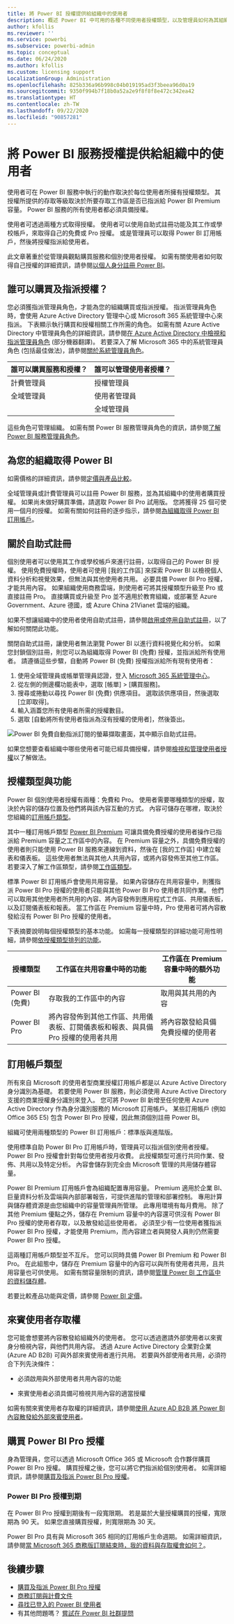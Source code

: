 ```yaml
---
title: 將 Power BI 授權提供給組織中的使用者
description: 概述 Power BI 中可用的各種不同使用者授權類型，以及管理員如何為其組織使用者購買和管理授權。
author: kfollis
ms.reviewer: ''
ms.service: powerbi
ms.subservice: powerbi-admin
ms.topic: conceptual
ms.date: 06/24/2020
ms.author: kfollis
ms.custom: licensing support
LocalizationGroup: Administration
ms.openlocfilehash: 825b336a96b998c04b019195ad3f3beea96d0a19
ms.sourcegitcommit: 9350f994b7f18b0a52a2e9f8f8f8e472c342ea42
ms.translationtype: HT
ms.contentlocale: zh-TW
ms.lasthandoff: 09/22/2020
ms.locfileid: "90857281"
---
```

# <a name="licensing-the-power-bi-service-for-users-in-your-organization"></a>將 Power BI 服務授權提供給組織中的使用者

使用者可在 Power BI 服務中執行的動作取決於每位使用者所擁有授權類型。 其授權所提供的存取等級取決於所要存取工作區是否已指派給 Power BI Premium 容量。 Power BI 服務的所有使用者都必須具備授權。

使用者可透過兩種方式取得授權。 使用者可以使用自助式註冊功能及其工作或學校帳戶，來取得自己的免費或 Pro 授權。 或是管理員可以取得 Power BI 訂用帳戶，然後將授權指派給使用者。

此文章著重於從管理員觀點購買服務和個別使用者授權。 如需有關使用者如何取得自己授權的詳細資訊，請參閱[以個人身分註冊 Power BI](../fundamentals/service-self-service-signup-for-power-bi.md)。

## <a name="who-can-purchase-and-assign-licenses"></a>誰可以購買及指派授權？

您必須獲指派管理員角色，才能為您的組織購買或指派授權。 指派管理員角色時，會使用 Azure Active Directory 管理中心或 Microsoft 365 系統管理中心來指派。 下表顯示執行購買和授權相關工作所需的角色。 如需有關 Azure Active Directory 中管理員角色的詳細資訊，請參閱[在 Azure Active Directory 中檢視和指派管理員角色](/azure/active-directory/users-groups-roles/directory-manage-roles-portal) \(部分機器翻譯\)。 若要深入了解 Microsoft 365 中的系統管理員角色 (包括最佳做法)，請參閱[關於系統管理員角色](/microsoft-365/admin/add-users/about-admin-roles?view=o365-worldwide)。

| 誰可以購買服務和授權？ | 誰可以管理使用者授權？ |
| --------------- | --------------- |
| 計費管理員 | 授權管理員 |
| 全域管理員 | 使用者管理員 |
|  | 全域管理員 |

這些角色可管理組織。 如需有關 Power BI 服務管理員角色的資訊，請參閱[了解 Power BI 服務管理員角色](service-admin-role.md)。

## <a name="get-power-bi-for-your-organization"></a>為您的組織取得 Power BI

如需價格的詳細資訊，請參閱[定價與產品比較](https://powerbi.microsoft.com/pricing/)。

全域管理員或計費管理員可以註冊 Power BI 服務，並為其組織中的使用者購買授權。 如果尚未做好購買準備，請選取 Power BI Pro 試用版。 您將獲得 25 個可使用一個月的授權。 如需有關如何註冊的逐步指示，請參閱[為組織取得 Power BI 訂用帳戶](service-admin-org-subscription.md)。

## <a name="about-self-service-sign-up"></a>關於自助式註冊

個別使用者可以使用其工作或學校帳戶來進行註冊，以取得自己的 Power BI 授權。 使用免費授權時，使用者可使用 [我的工作區] 來探索 Power BI 以檢視個人資料分析和視覺效果，但無法與其他使用者共用。 必要具備 Power BI Pro 授權，才能共用內容。 如果組織使用商務雲端，則使用者可將其授權類型升級至 Pro 或直接註冊 Pro。 直接購買或升級至 Pro 並不適用於教育組織，或部署至 Azure Government、Azure 德國，或 Azure China 21Vianet 雲端的組織。

如果不想讓組織中的使用者使用自助式註冊，請參閱[啟用或停用自助式註冊](service-admin-disable-self-service.md)，以了解如何關閉此功能。

關閉自助式註冊，讓使用者無法瀏覽 Power BI 以進行資料視覺化和分析。 如果您封鎖個別註冊，則您可以為組織取得 Power BI (免費) 授權，並指派給所有使用者。 請遵循這些步驟，自動將 Power BI (免費) 授權指派給所有現有使用者：

1. 使用全域管理員或帳單管理員認證，登入 [Microsoft 365 系統管理中心](https://admin.microsoft.com)。
1. 從左側的側邊欄功能表中，選取 [帳單] > [購買服務]。
1. 搜尋或捲動以尋找 Power BI (免費) 供應項目。 選取該供應項目，然後選取 [立即取得]。
1. 輸入涵蓋您所有使用者所需的授權數目。
1. 選取 [自動將所有使用者指派為沒有授權的使用者]，然後簽出。

  ![Power BI 免費自動指派訂閱的螢幕擷取畫面，其中顯示自助式註冊。](media/service-admin-licensing-organization/m365-auto-assign.png)

如果您想要查看組織中哪些使用者可能已經具備授權，請參閱[檢視和管理使用者授權](service-admin-manage-licenses.md)以了解做法。

## <a name="license-types-and-capabilities"></a>授權類型與功能

Power BI 個別使用者授權有兩種：免費和 Pro。 使用者需要哪種類型的授權，取決於內容的儲存位置及他們將與該內容互動的方式。 內容可儲存在哪裡，取決於您組織的[訂用帳戶類型](#subscription-types)。

其中一種訂用帳戶類型 [Power BI Premium](service-admin-premium-purchase.md) 可讓具備免費授權的使用者操作已指派給 Premium 容量之工作區中的內容。 在 Premium 容量之外，具備免費授權的使用者則只能使用 Power BI 服務來連線到資料，然後在 [我的工作區] 中建立報表和儀表板。 這些使用者無法與其他人共用內容，或將內容發佈至其他工作區。 若要深入了解工作區類型，請參閱[工作區類型](../consumer/end-user-workspaces.md#types-of-workspaces)。

標準 Power BI 訂用帳戶會使用共用容量。 如果內容儲存在共用容量中，則獲指派 Power BI Pro 授權的使用者只能與其他 Power BI Pro 使用者共同作業。 他們可以取用其他使用者所共用的內容、將內容發佈到應用程式工作區、共用儀表板，以及訂閱儀表板和報表。  當工作區在 Premium 容量中時，Pro 使用者可將內容散發給沒有 Power BI Pro 授權的使用者。

下表摘要說明每個授權類型的基本功能。 如需每一授權類型的詳細功能可用性明細，請參閱[依授權類型排列的功能](../fundamentals/service-features-license-type.md)。

| 授權類型 | 工作區在共用容量中時的功能 | 工作區在 Premium 容量中時的額外功能 |
| --------- | ----------- | ----------- |
| Power BI (免費) | 存取我的工作區中的內容 | 取用與其共用的內容 |
| Power BI Pro | 將內容發佈到其他工作區、共用儀表板、訂閱儀表板和報表、與具備 Pro 授權的使用者共用 | 將內容散發給具備免費授權的使用者 |

## <a name="subscription-types"></a>訂用帳戶類型

所有來自 Microsoft 的使用者型商業授權訂用帳戶都是以 Azure Active Directory 身分識別為基礎。 若要使用 Power BI 服務，則必須使用 Azure Active Directory 支援的商業授權身分識別來登入。 您可將 Power BI 新增至任何使用 Azure Active Directory 作為身分識別服務的 Microsoft 訂用帳戶。 某些訂用帳戶 (例如 Office 365 E5) 包含 Power BI Pro 授權，因此無須個別註冊 Power BI。

組織可使用兩種類型的 Power BI 訂用帳戶：標準版與進階版。

使用標準自助 Power BI Pro 訂用帳戶時，管理員可以指派個別使用者授權。 Power BI Pro 授權會針對每位使用者按月收費。 此授權類型可進行共同作業、發佈、共用以及特定分析。 內容會儲存到完全由 Microsoft 管理的共用儲存體容量。

Power BI Premium 訂用帳戶會為組織配置專用容量。 Premium 適用於企業 BI、巨量資料分析及雲端與內部部署報告，可提供進階的管理和部署控制。 專用計算與儲存體資源是由您組織中的容量管理員所管理。 此專用環境有每月費用。 除了其他 Premium 優點之外，儲存在 Premium 容量中的內容還可供沒有 Power BI Pro 授權的使用者存取，以及散發給這些使用者。 必須至少有一位使用者獲指派 Power BI Pro 授權，才能使用 Premium，而內容建立者與開發人員則仍然需要 Power BI Pro 授權。

這兩種訂用帳戶類型並不互斥。 您可以同時具備 Power BI Premium 和 Power BI Pro。 在此組態中，儲存在 Premium 容量中的內容可以與所有使用者共用，且共用容量也可供使用。 如需有關容量限制的資訊，請參閱[管理 Power BI 工作區中的資料儲存體](service-admin-manage-your-data-storage-in-power-bi.md)。

若要比較產品功能與定價，請參閱 [Power BI 定價](https://powerbi.microsoft.com/pricing)。

## <a name="guest-user-access"></a>來賓使用者存取權

您可能會想要將內容散發給組織外的使用者。 您可以透過邀請外部使用者以來賓身分檢視內容，與他們共用內容。 透過 Azure Active Directory 企業對企業 (Azure AD B2B) 可與外部來賓使用者進行共用。 若要與外部使用者共用，必須符合下列先決條件：

- 必須啟用與外部使用者共用內容的功能

- 來賓使用者必須具備可檢視共用內容的適當授權

如需有關來賓使用者存取權的詳細資訊，請參閱[使用 Azure AD B2B 將 Power BI 內容散發給外部來賓使用者](service-admin-azure-ad-b2b.md)。

## <a name="purchase-power-bi-pro-licenses"></a>購買 Power BI Pro 授權

身為管理員，您可以透過 Microsoft Office 365 或 Microsoft 合作夥伴購買 Power BI Pro 授權。 購買授權之後，您可以將它們指派給個別使用者。 如需詳細資訊，請參閱[購買及指派 Power BI Pro 授權](service-admin-purchasing-power-bi-pro.md)。

### <a name="power-bi-pro-license-expiration"></a>Power BI Pro 授權到期

在 Power BI Pro 授權到期後有一段寬限期。 若是屬於大量授權購買的授權，寬限期為 90 天。 如果您直接購買授權，則寬限期為 30 天。

Power BI Pro 具有與 Microsoft 365 相同的訂用帳戶生命週期。 如需詳細資訊，請參閱[當 Microsoft 365 商務版訂閱結束時，我的資料與存取權會如何？](/microsoft-365/commerce/subscriptions/what-if-my-subscription-expires)。


## <a name="next-steps"></a>後續步驟

- [購買及指派 Power BI Pro 授權](service-admin-purchasing-power-bi-pro.md)
- [商務訂閱與計費文件](/microsoft-365/commerce/?view=o365-worldwide)
- [尋找已登入的 Power BI 使用者](service-admin-access-usage.md)
- 有其他問題嗎？ [嘗試在 Power BI 社群提問](https://community.powerbi.com/)
